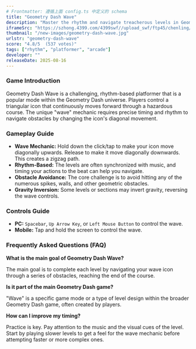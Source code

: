 ```yaml
---
# Frontmatter: 遵循上面 config.ts 中定义的 schema
title: "Geometry Dash Wave"
description: "Master the rhythm and navigate treacherous levels in Geometry Dash Wave! Control a triangular icon that moves diagonally up or down with a single click. Time your taps perfectly to avoid obstacles and complete challenging courses in this addictive, music-synced platformer."
iframeSrc: "https://szhong.4399.com/4399swf//upload_swf/ftp45/chenling/20231205/04/index.html"
thumbnail: "/new-images/geometry-dash-wave.jpg"
urlstr: "geometry-dash-wave"
score: "4.8/5  (537 votes)"
tags: ["rhythm", "platformer", "arcade"]
developer: ""
releaseDate: 2025-08-16
---
```


### Game Introduction

Geometry Dash Wave is a challenging, rhythm-based platformer that is a popular mode within the Geometry Dash universe. Players control a triangular icon that continuously moves forward through a hazardous course. The unique "wave" mechanic requires precise timing and rhythm to navigate obstacles by changing the icon's diagonal movement.

### Gameplay Guide

- **Wave Mechanic:** Hold down the click/tap to make your icon move diagonally upwards. Release to make it move diagonally downwards. This creates a zigzag path.
- **Rhythm-Based:** The levels are often synchronized with music, and timing your actions to the beat can help you navigate.
- **Obstacle Avoidance:** The core challenge is to avoid hitting any of the numerous spikes, walls, and other geometric obstacles.
- **Gravity Inversion:** Some levels or sections may invert gravity, reversing the wave controls.

### Controls Guide

- **PC:** `Spacebar`, `Up Arrow Key`, or `Left Mouse Button` to control the wave.
- **Mobile:** Tap and hold the screen to control the wave.

### Frequently Asked Questions (FAQ)

**What is the main goal of Geometry Dash Wave?**

The main goal is to complete each level by navigating your wave icon through a series of obstacles, reaching the end of the course.

**Is it part of the main Geometry Dash game?**

"Wave" is a specific game mode or a type of level design within the broader Geometry Dash game, often created by players.

**How can I improve my timing?**

Practice is key. Pay attention to the music and the visual cues of the level. Start by playing slower levels to get a feel for the wave mechanic before attempting faster or more complex ones.

